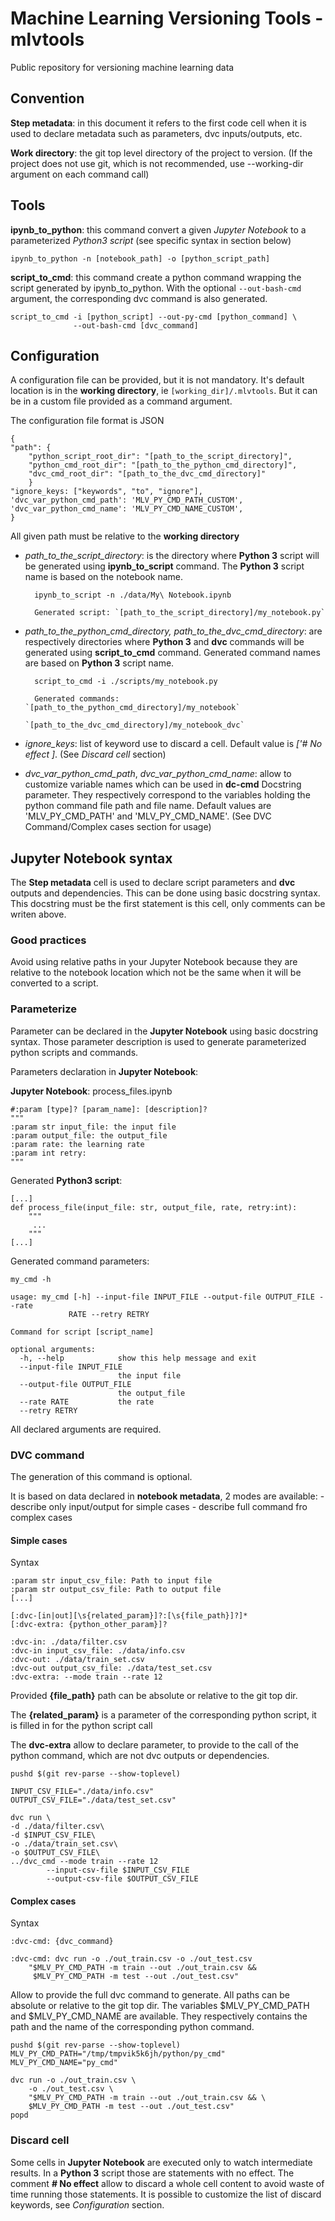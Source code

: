 Machine Learning Versioning Tools - mlvtools
============================================
Public repository for versioning machine learning data

Convention
----------

**Step metadata**: in this document it refers to the first code cell when it
is used to declare metadata such as parameters, dvc inputs/outputs, etc.

**Work directory**: the git top level directory of the project to version.
(If the project does not use git, which is not recommended, use --working-dir
 argument on each command call)


Tools
-----

**ipynb_to_python**: this command convert a given *Jupyter Notebook* to a
parameterized *Python3 script* (see specific syntax in section below)

    ipynb_to_python -n [notebook_path] -o [python_script_path]
    
**script_to_cmd**: this command create a python command wrapping the script 
generated by ipynb_to_python. With the optional `--out-bash-cmd` argument,
the corresponding dvc command is also generated.  

    script_to_cmd -i [python_script] --out-py-cmd [python_command] \
                  --out-bash-cmd [dvc_command]
    
Configuration
-------------

A configuration file can be provided, but it is not mandatory. 
It's default location is in the **working directory**, ie `[working_dir]/.mlvtools`. 
But it can be in a custom file provided as a command argument.

The configuration file format is JSON

    {
    "path": {
    	"python_script_root_dir": "[path_to_the_script_directory]",
    	"python_cmd_root_dir": "[path_to_the_python_cmd_directory]",
    	"dvc_cmd_root_dir": "[path_to_the_dvc_cmd_directory]"
    	}
    "ignore_keys: ["keywords", "to", "ignore"],
    'dvc_var_python_cmd_path': 'MLV_PY_CMD_PATH_CUSTOM',
    'dvc_var_python_cmd_name': 'MLV_PY_CMD_NAME_CUSTOM',
    }

All given path must be relative to the **working directory**

- *path_to_the_script_directory*: is the directory where **Python 3** script will be generated using 
**ipynb_to_script** command. The **Python 3** script name is based on the notebook name.

        ipynb_to_script -n ./data/My\ Notebook.ipynb 
        
        Generated script: `[path_to_the_script_directory]/my_notebook.py`
        
- *path_to_the_python_cmd_directory, path_to_the_dvc_cmd_directory*: are respectively directories 
where **Python 3** and **dvc** commands will be generated using **script_to_cmd** command. 
Generated command names are based on **Python 3** script name.

        script_to_cmd -i ./scripts/my_notebook.py
        
        Generated commands: `[path_to_the_python_cmd_directory]/my_notebook`
                            `[path_to_the_dvc_cmd_directory]/my_notebook_dvc`
                
- *ignore_keys*: list of keyword use to discard a cell. Default value is *['# No effect ]*.
    (See *Discard cell* section)
                          
- *dvc_var_python_cmd_path*, *dvc_var_python_cmd_name*: allow to customize variable names which can be used in 
**dc-cmd** Docstring parameter. They respectively correspond to the variables holding the python command file path and 
 file    name. Default values are 'MLV_PY_CMD_PATH' and 'MLV_PY_CMD_NAME'. 
(See DVC Command/Complex cases section for usage) 

Jupyter Notebook syntax
-----------------------

The **Step metadata** cell is used to declare script parameters and **dvc** outputs and dependencies.
This can be done using basic docstring syntax. This docstring must be the first statement is this cell, only
comments can be writen above. 


### Good practices 

Avoid using relative paths in your Jupyter Notebook because they are relative to 
the notebook location which not be the same when it will be converted to a script.


### Parameterize

Parameter can be declared in the **Jupyter Notebook** using basic docstring syntax.
Those parameter description is used to generate parameterized python scripts and commands.

Parameters declaration in **Jupyter Notebook**:

**Jupyter Notebook**: process_files.ipynb

    
    #:param [type]? [param_name]: [description]?
    """
    :param str input_file: the input file
    :param output_file: the output_file
    :param rate: the learning rate
    :param int retry:
    """
    
Generated **Python3 script**:

    [...]
    def process_file(input_file: str, output_file, rate, retry:int):
        """
         ...
        """
    [...]

Generated command parameters:

    my_cmd -h
    
    usage: my_cmd [-h] --input-file INPUT_FILE --output-file OUTPUT_FILE --rate
                 RATE --retry RETRY
    
    Command for script [script_name]
    
    optional arguments:
      -h, --help            show this help message and exit
      --input-file INPUT_FILE
                            the input file
      --output-file OUTPUT_FILE
                            the output_file
      --rate RATE           the rate
      --retry RETRY

All declared arguments are required.

### DVC command

The generation of this command is optional.

It is based on data declared in **notebook metadata**,
 2 modes are available:
    - describe only input/output for simple cases
    - describe full command fro complex cases

#### Simple cases

Syntax
    
    :param str input_csv_file: Path to input file
    :param str output_csv_file: Path to output file
    [...]
    
    [:dvc-[in|out][\s{related_param}]?:[\s{file_path}]?]*
    [:dvc-extra: {python_other_param}]?
    
    :dvc-in: ./data/filter.csv
    :dvc-in input_csv_file: ./data/info.csv    
    :dvc-out: ./data/train_set.csv    
    :dvc-out output_csv_file: ./data/test_set.csv
    :dvc-extra: --mode train --rate 12
       
Provided **{file_path}** path can be absolute or relative to the git top dir.

The **{related_param}** is a parameter of the corresponding python script,
 it is filled in for the python script call

The **dvc-extra** allow to declare parameter, to provide to the call of the python 
command, which are not dvc outputs or dependencies.
 
    pushd $(git rev-parse --show-toplevel)
    
    INPUT_CSV_FILE="./data/info.csv"
    OUTPUT_CSV_FILE="./data/test_set.csv"
   
    dvc run \
    -d ./data/filter.csv\
    -d $INPUT_CSV_FILE\
    -o ./data/train_set.csv\
    -o $OUTPUT_CSV_FILE\
    ../dvc_cmd --mode train --rate 12 
            --input-csv-file $INPUT_CSV_FILE 
            --output-csv-file $OUTPUT_CSV_FILE

        
    
#### Complex cases

Syntax
    
    :dvc-cmd: {dvc_command}

    :dvc-cmd: dvc run -o ./out_train.csv -o ./out_test.csv 
        "$MLV_PY_CMD_PATH -m train --out ./out_train.csv && 
         $MLV_PY_CMD_PATH -m test --out ./out_test.csv"
    
Allow to provide the full dvc command to generate. All paths can be absolute or relative to the git top dir.
The variables $MLV_PY_CMD_PATH and $MLV_PY_CMD_NAME are available. They respectively contains the path and the name
 of the corresponding python command.
 
    pushd $(git rev-parse --show-toplevel)
    MLV_PY_CMD_PATH="/tmp/tmpvik5k6jh/python/py_cmd"
    MLV_PY_CMD_NAME="py_cmd"
        
    dvc run -o ./out_train.csv \
        -o ./out_test.csv \
        "$MLV_PY_CMD_PATH -m train --out ./out_train.csv && \
        $MLV_PY_CMD_PATH -m test --out ./out_test.csv"    
    popd


### Discard cell

Some cells in **Jupyter Notebook** are executed only to watch intermediate results.
In a **Python 3** script those are statements with no effect. 
The comment **# No effect** allow to discard a whole cell content to avoid waste of 
time running those statements. It is possible to customize the list of discard keywords, see *Configuration* section.
